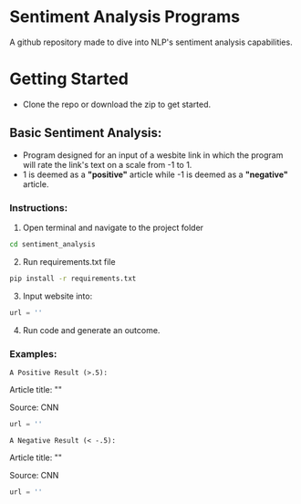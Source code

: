 # Sentiment Analysis Programs
A github repository made to dive into NLP's sentiment analysis capabilities.

# Getting Started
- Clone the repo or download the zip to get started.

## Basic Sentiment Analysis:
- Program designed for an input of a wesbite link in which the program will rate the link's text on a scale from -1 to 1. 
- 1 is deemed as a **"positive"** article while -1 is deemed as a **"negative"** article.

### Instructions:
1. Open terminal and navigate to the project folder
```zsh
cd sentiment_analysis
```
2. Run requirements.txt file
```zsh
pip install -r requirements.txt
```
3. Input website into:
```python
url = ''
```
4. Run code and generate an outcome.

### Examples:


`A Positive Result (>.5):`

Article title: ""

Source: CNN

```python
url = ''
```



`A Negative Result (< -.5):`

Article title: ""

Source: CNN

```python
url = ''
```
